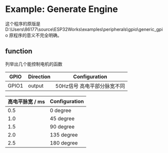 # Example: Generate Engine

这个程序的原版是 D:\Users\86177\source\ESP32Works\examples\peripherals\gpio\generic_gpio
原程序的意义不完全明确。

## function
列举出几个能控制电机的函数

| GPIO     | Direction | Configuration                                          |
| -------- | --------- | ------------------------------------------------------ |
| GPIO1    | output    | 50Hz信号 高电平部分脉宽不同                              |

| 高电平脉宽 / ms | Configuration |
| -------------- | ------------- |
| 0.5            | 0 degree      |
| 1.0            | 45 degree     |
| 1.5            | 90 degree     |
| 2.0            | 135 degree    |
| 2.5            | 180 degree    |



